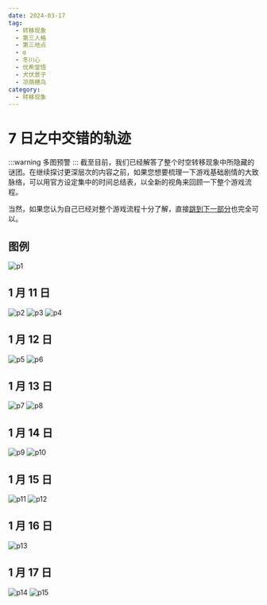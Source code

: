 ```yaml
---
date: 2024-03-17
tag:
  - 转移现象
  - 第三人格
  - 第三地点
  - α
  - 冬川心
  - 优希堂悟
  - 犬伏景子
  - 凉荫穗鸟
category:
  - 转移现象
---
```


# 7 日之中交错的轨迹

:::warning
多图预警
:::
截至目前，我们已经解答了整个时空转移现象中所隐藏的谜团。在继续探讨更深层次的内容之前，如果您想要梳理一下游戏基础剧情的大致脉络，可以用官方设定集中的时间总结表，以全新的视角来回顾一下整个游戏流程。

当然，如果您认为自己已经对整个游戏流程十分了解，直接[跳到下一部分](/posts/隐藏故事/悟，榎本，以及“我”)也完全可以。

## 图例

![p1](/images/7days/捕获.webp)

## 1 月 11 日

![p2](/images/7days/捕获2.webp)
![p3](/images/7days/捕获3.webp)
![p4](/images/7days/捕获4.webp)

## 1 月 12 日

![p5](/images/7days/捕获5.webp)
![p6](/images/7days/捕获6.webp)

## 1 月 13 日

![p7](/images/7days/捕获7.webp)
![p8](/images/7days/捕获8.webp)

## 1 月 14 日

![p9](/images/7days/捕获9.webp)
![p10](/images/7days/捕获10.webp)

## 1 月 15 日

![p11](/images/7days/捕获11.webp)
![p12](/images/7days/捕获12.webp)

## 1 月 16 日

![p13](/images/7days/捕获13.webp)

## 1 月 17 日

![p14](/images/7days/捕获14.webp)
![p15](/images/7days/捕获15.webp)
